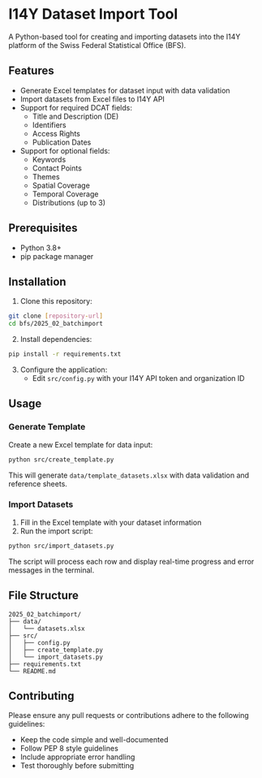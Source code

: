 # I14Y Dataset Import Tool

A Python-based tool for creating and importing datasets into the I14Y platform of the Swiss Federal Statistical Office (BFS).

## Features

- Generate Excel templates for dataset input with data validation
- Import datasets from Excel files to I14Y API
- Support for required DCAT fields:
  - Title and Description (DE)
  - Identifiers
  - Access Rights
  - Publication Dates
- Support for optional fields:
  - Keywords
  - Contact Points
  - Themes
  - Spatial Coverage
  - Temporal Coverage
  - Distributions (up to 3)

## Prerequisites

- Python 3.8+
- pip package manager

## Installation

1. Clone this repository:
```bash
git clone [repository-url]
cd bfs/2025_02_batchimport
```

2. Install dependencies:
```bash
pip install -r requirements.txt
```

3. Configure the application:
   - Edit `src/config.py` with your I14Y API token and organization ID

## Usage

### Generate Template

Create a new Excel template for data input:

```bash
python src/create_template.py
```

This will generate `data/template_datasets.xlsx` with data validation and reference sheets.

### Import Datasets

1. Fill in the Excel template with your dataset information
2. Run the import script:

```bash
python src/import_datasets.py
```

The script will process each row and display real-time progress and error messages in the terminal.

## File Structure

```
2025_02_batchimport/
├── data/
│   └── datasets.xlsx
├── src/
│   ├── config.py
│   ├── create_template.py
│   └── import_datasets.py
├── requirements.txt
└── README.md
```

## Contributing

Please ensure any pull requests or contributions adhere to the following guidelines:
- Keep the code simple and well-documented
- Follow PEP 8 style guidelines
- Include appropriate error handling
- Test thoroughly before submitting
